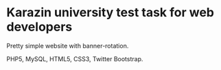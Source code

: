 # Karazin university test task for web developers

Pretty simple website with banner-rotation.

PHP5, MySQL, HTML5, CSS3, Twitter Bootstrap.